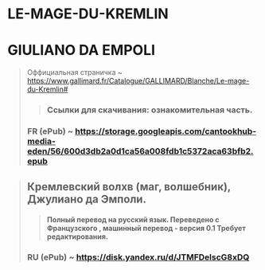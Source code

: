 # LE-MAGE-DU-KREMLIN 
# GIULIANO DA EMPOLI

> Оффициальная страничка ~ https://www.gallimard.fr/Catalogue/GALLIMARD/Blanche/Le-mage-du-Kremlin#
>
>> ### Ссылки для скачивания: ознакомительная часть.
> ### FR (ePub) ~ https://storage.googleapis.com/cantookhub-media-eden/56/600d3db2a0d1ca56a008fdb1c5372aca63bfb2.epub

> ## Кремлевский волхв (маг, волшебник), Джулиано да Эмполи.
>> #### Полный перевод на русский язык. Переведено с Французского , машинный перевод - версия 0.1 Требует редактирования.
> ### RU (ePub) ~ https://disk.yandex.ru/d/JTMFDelscG8xDQ
